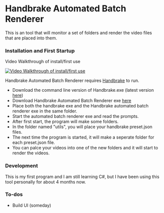 # Handbrake Automated Batch Renderer
This is an tool that will monitor a set of folders and render the video files that are placed into them.



### Installation and First Startup
Video Walkthrough of install/first use

[![Video Walkthrough of install/first use](http://img.youtube.com/vi/23pG2q83_ec/0.jpg)](http://www.youtube.com/watch?v=23pG2q83_ec)

Handbrake Automated Batch Renderer requires [Handbrake](https://handbrake.fr/downloads2.php) to run.

 - Download the command line version of Handbrake.exe  (latest version [here](https://handbrake.fr/downloads2.php))
 - Download Handbrake Automated Batch Renderer exe [here](https://github.com/CrazyOldWizard/Handbrake-Automated-Batch-Rendering/releases)
 - Place both the handbrake exe and the Handbrake automated batch renderer exe in the same folder.
 - Start the automated batch renderer exe and read the prompts.
 - After first start, the program will make some folders.
 - In the folder named "utils", you will place your handbrake preset.json files.
 - The next time the program is started, it will make a seperate folder for each preset.json file.
 - You can palce your videos into one of the new folders and it will start to render the videos.

### Development

This is my first program and I am still learning C#, but I have been using this tool personally for about 4 months now.

### To-dos

 - Build UI (someday)
